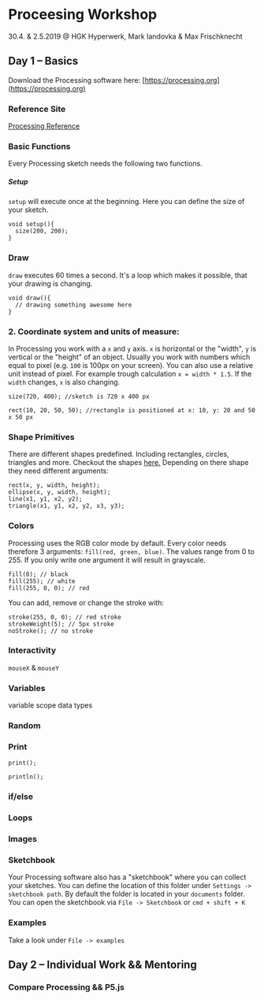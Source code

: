 # Proceesing Workshop 
30.4. & 2.5.2019 @ HGK Hyperwerk, Mark Iandovka & Max Frischknecht

## Day 1 – Basics
Download the Processing software here: [https://processing.org](https://processing.org)

### Reference Site

[Processing Reference](https://processing.org/reference/)

### Basic Functions
Every Processing sketch needs the following two functions.

##### Setup
`setup` will execute once at the beginning. Here you can define the size of your sketch.


```
void setup(){
  size(200, 200);
}
```

### Draw
`draw` executes 60 times a second. It's a loop which makes it possible, that your drawing is changing.

```
void draw(){
  // drawing something awesome here
}
```
### 2. Coordinate system and units of measure:

In Processing you work with a `x` and `y` axis. `x` is horizontal or the "width", `y` is vertical or the "height" of an object. Usually you work with numbers which equal to pixel (e.g. `100` is 100px on your screen). You can also use a relative unit instead of pixel. For example trough calculation `x = width * 1.5`. If the `width` changes, `x` is also changing.

```
size(720, 400); //sketch is 720 x 400 px
```

```
rect(10, 20, 50, 50); //rectangle is positioned at x: 10, y: 20 and 50 x 50 px
```


### Shape Primitives
There are different shapes predefined. Including rectangles, circles, triangles and more. Checkout the shapes [here.](https://processing.org/examples/shapeprimitives.html) Depending on there shape they need different arguments:

```
rect(x, y, width, height);
ellipse(x, y, width, height);
line(x1, y1, x2, y2);
triangle(x1, y1, x2, y2, x3, y3);
```


### Colors
Processing uses the RGB color mode by default. Every color needs therefore 3 arguments: `fill(red, green, blue)`. The values range from 0 to 255. If you only write one argument it will result in grayscale. 

```
fill(0); // black
fill(255); // white
fill(255, 0, 0); // red
``` 

You can add, remove or change the stroke with:

```
stroke(255, 0, 0); // red stroke
strokeWeight(5); // 5px stroke
noStroke(); // no stroke
```


### Interactivity
`mouseX` & `mouseY`

### Variables
variable scope
data types

### Random

### Print
`print();`

`println();`

### if/else

### Loops

### Images



### Sketchbook
Your Processing software also has a "sketchbook" where you can collect your sketches. You can define the location of this folder under `Settings -> sketchbook path`. By default the folder is located in your `documents` folder. You can open the sketchbook via `File -> Sketchbook` or `cmd + shift + K`



### Examples
Take a look under `File -> examples`

## Day 2 – Individual Work && Mentoring

### Compare Processing && P5.js
